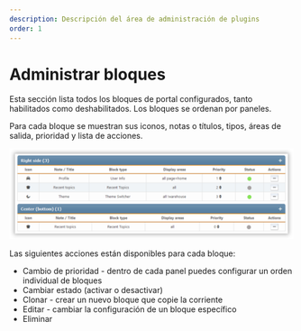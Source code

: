 ```yaml
---
description: Descripción del área de administración de plugins
order: 1
---
```


# Administrar bloques

Esta sección lista todos los bloques de portal configurados, tanto habilitados como deshabilitados. Los bloques se ordenan por paneles.

Para cada bloque se muestran sus iconos, notas o títulos, tipos, áreas de salida, prioridad y lista de acciones.

![Manage blocks](manage_blocks.png)

Las siguientes acciones están disponibles para cada bloque:

- Cambio de prioridad - dentro de cada panel puedes configurar un orden individual de bloques
- Cambiar estado (activar o desactivar)
- Clonar - crear un nuevo bloque que copie la corriente
- Editar - cambiar la configuración de un bloque específico
- Eliminar
